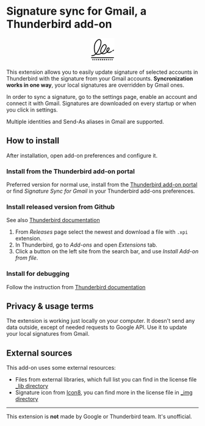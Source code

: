 # Signature sync for Gmail, a Thunderbird add-on

<p align="center">
  <img src="signature-extension/_img/icons8-signature-64.png" />
</p>

This extension allows you to easily update signature of selected accounts
in Thunderbird with the signature from your Gmail accounts.
**Syncronization works in one way**, your local signatures are overridden by Gmail ones.

In order to sync a signature, go to the settings page, enable an account and
connect it with Gmail. Signatures are downloaded on every startup or when you
click in settings.

Multiple identities and Send-As aliases in Gmail are supported.

## How to install

After installation, open add-on preferences and configure it.

### Install from the Thunderbird add-on portal

Preferred version for normal use, install from the
[Thunderbird add-on portal](https://addons.thunderbird.net/en-US/thunderbird/addon/signature-sync-for-gmail/)
or find _Signature Sync for Gmail_ in your Thunderbird add-ons preferences.

### Install released version from Github

See also [Thunderbird documentation](http://mzl.la/20WLHOO)

1. From _Releases_ page select the newest and download a file with `.xpi` extension.
2. In Thunderbird, go to _Add-ons_ and open _Extensions_ tab.
3. Click a button on the left site from the search bar, and use _Install Add-on from file_.

### Install for debugging

Follow the instruction from [Thunderbird documentation](https://developer.thunderbird.net/add-ons/mailextensions/hello-world-add-on#testing-the-extension)

## Privacy & usage terms

The extension is working just locally on your computer. It doesn't send any data
outside, except of needed requests to Google API. Use it to update your local
signatures from Gmail.

## External sources

This add-on uses some external resources:

- Files from external libraries, which full list you can find in
  the license file [\_lib directory](signature-extension/_lib/LICENSE.md)
- Signature icon from [Icon8](https://icons8.com), you can find more in
  the license file in [\_img directory](signature-extension/_img/LICENSE)

---

This extension is **not** made by Google or Thunderbird team. It's unofficial.
